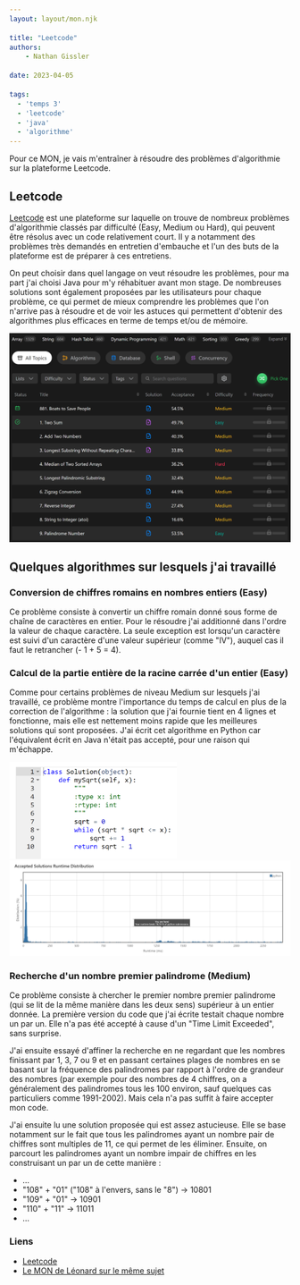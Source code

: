 ```yaml
---
layout: layout/mon.njk

title: "Leetcode"
authors:
    - Nathan Gissler

date: 2023-04-05

tags:
  - 'temps 3'
  - 'leetcode'
  - 'java'
  - 'algorithme'
---
```


<!-- début résumé -->

Pour ce MON, je vais m'entraîner à résoudre des problèmes d'algorithmie sur la plateforme Leetcode.

<!-- fin résumé -->

## Leetcode

[Leetcode](https://leetcode.com) est une plateforme sur laquelle on trouve de nombreux problèmes d'algorithmie classés par difficulté (Easy, Medium ou Hard), qui peuvent être résolus avec un code relativement court. Il y a notamment des problèmes très demandés en entretien d'embauche et l'un des buts de la plateforme est de préparer à ces entretiens.

On peut choisir dans quel langage on veut résoudre les problèmes, pour ma part j'ai choisi Java pour m'y réhabituer avant mon stage. De nombreuses solutions sont également proposées par les utilisateurs pour chaque problème, ce qui permet de mieux comprendre les problèmes que l'on n'arrive pas à résoudre et de voir les astuces qui permettent d'obtenir des algorithmes plus efficaces en terme de temps et/ou de mémoire.

<img src="leetcode.png" alt="Leetcode" width="800"/>

## Quelques algorithmes sur lesquels j'ai travaillé

### Conversion de chiffres romains en nombres entiers (Easy)

Ce problème consiste à convertir un chiffre romain donné sous forme de chaîne de caractères en entier. Pour le résoudre j'ai additionné dans l'ordre la valeur de chaque caractère. La seule exception est lorsqu'un caractère est suivi d'un caractère d'une valeur supérieur (comme "IV"), auquel cas il faut le retrancher (- 1 + 5 = 4).

### Calcul de la partie entière de la racine carrée d'un entier (Easy)

Comme pour certains problèmes de niveau Medium sur lesquels j'ai travaillé, ce problème montre l'importance du temps de calcul en plus de la correction de l'algorithme : la solution que j'ai fournie tient en 4 lignes et fonctionne, mais elle est nettement moins rapide que les meilleures solutions qui sont proposées. J'ai écrit cet algorithme en Python car l'équivalent écrit en Java n'était pas accepté, pour une raison qui m'échappe.

<img src="code_sqrt.png" alt="Code sqrt" width="300"/>

<img src="temps_exec_sqrt.png" alt="Temps d'exécution sqrt" width="1000"/>

### Recherche d'un nombre premier palindrome (Medium)

Ce problème consiste à chercher le premier nombre premier palindrome (qui se lit de la même manière dans les deux sens) supérieur à un entier donnée. La première version du code que j'ai écrite testait chaque nombre un par un. Elle n'a pas été accepté à cause d'un "Time Limit Exceeded", sans surprise.

J'ai ensuite essayé d'affiner la recherche en ne regardant que les nombres finissant par 1, 3, 7 ou 9 et en passant certaines plages de nombres en se basant sur la fréquence des palindromes par rapport à l'ordre de grandeur des nombres (par exemple pour des nombres de 4 chiffres, on a généralement des palindromes tous les 100 environ, sauf quelques cas particuliers comme 1991-2002). Mais cela n'a pas suffit à faire accepter mon code.

J'ai ensuite lu une solution proposée qui est assez astucieuse. Elle se base notamment sur le fait que tous les palindromes ayant un nombre pair de chiffres sont multiples de 11, ce qui permet de les éliminer. Ensuite, on parcourt les palindromes ayant un nombre impair de chiffres en les construisant un par un de cette manière :

- ...
- "108" + "01" ("108" à l'envers, sans le "8") -> 10801
- "109" + "01" -> 10901
- "110" + "11" -> 11011
- ...

### Liens

- [Leetcode](https://leetcode.com)
- [Le MON de Léonard sur le même sujet](../../LB/Leetcode)